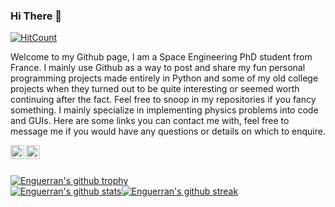 ### Hi There 👋

  [![HitCount](http://hits.dwyl.com/EnguerranVidal/EnguerranVidal.svg?style=flat)](http://hits.dwyl.com/EnguerranVidal/EnguerranVidal)

Welcome to my Github page, I am a Space Engineering PhD student from France. I mainly use Github as a way to post and share my fun personal programming projects made entirely in Python and some of my old college projects when they turned out to be quite interesting or seemed worth continuing after the fact. Feel free to snoop in my repositories if you fancy something. I mainly specialize in implementing physics problems into code and GUIs. Here are some links you can contact me with, feel free to message me if you would have any questions or details on which to enquire. 

<a href="https://www.linkedin.com/in/enguerran-vidal/"><img align="left" alt="LinkedIn" width="22px" src="https://upload.wikimedia.org/wikipedia/commons/thumb/e/e9/Linkedin_icon.svg/1024px-Linkedin_icon.svg.png" /></a> <a href="engue11@hotmail.com"><img align="left" width="22px" src="https://upload.wikimedia.org/wikipedia/commons/thumb/9/90/Outlook.com_icon_%282012-2019%29.svg/1200px-Outlook.com_icon_%282012-2019%29.svg.png" /></a><br><br>

[![Enguerran's github trophy](https://github-profile-trophy.vercel.app/?username=EnguerranVidal&row=1)](https://github.com/ryo-ma/github-profile-trophy)<br>
[![Enguerran's github stats](https://github-readme-stats.vercel.app/api?username=EnguerranVidal&theme=blue-green)](https://github.com/anuraghazra/github-readme-stats)[![Enguerran's github streak](https://github-readme-streak-stats.herokuapp.com/?user=EnguerranVidal&theme=blue-green)](https://github.com/EnguerranVidal/github-readme-streak-stats)

